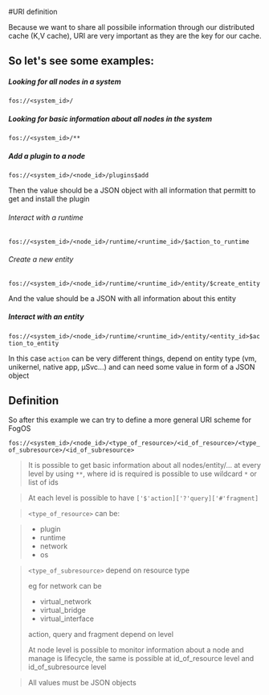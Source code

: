 #URI definition

Because we want to share all possibile information through our distributed cache (K,V cache), URI are very important as they are the key for our cache.

## So let's see some examples:

##### Looking for all nodes in a system
`fos://<system_id>/`

##### Looking for basic information about all nodes in the system
`fos://<system_id>/**`

##### Add a plugin to a node
`fos://<system_id>/<node_id>/plugins$add` 

Then the value should be a JSON object with all information that permitt to get and install the plugin

###### Interact with a runtime
`fos://<system_id>/<node_id>/runtime/<runtime_id>/$action_to_runtime` 

###### Create a new entity
`fos://<system_id>/<node_id>/runtime/<runtime_id>/entity/$create_entity` 

And the value should be a JSON with all information about this entity

##### Interact with an entity
`fos://<system_id>/<node_id>/runtime/<runtime_id>/entity/<entity_id>$action_to_entity`

In this case `action` can be very different things, depend on entity type (vm, unikernel, native app, µSvc...) and can need some value in form of a JSON object


## Definition

So after this example we can try to define a more general URI scheme for FogOS

`
fos://<system_id>/<node_id>/<type_of_resource>/<id_of_resource>/<type_of_subresource>/<id_of_subresource>
`

> It is possible to get basic information about all nodes/entity/... at every level by using `**`, where id is required is possible to use wildcard `*` or list of ids

> At each level is possible to have `['$'action]['?'query]['#'fragment]` 

>`<type_of_resource>` can be: 

> * plugin
> * runtime
> * network
> * os

> `<type_of_subresource>` depend on resource type
> 
> eg for network can be 
> 
> * virtual_network
> * virtual_bridge
> * virtual_interface
> 
>  action, query and fragment depend on level
> 
> 
> At node level is possible to monitor information about a node and manage is lifecycle, the same is possible at id_of_resource level and id_of_subresource level

> All values must be JSON objects
